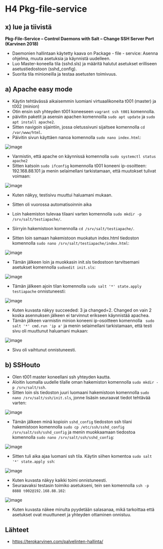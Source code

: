 # H4 Pkg-file-service
## x) lue ja tiivistä
**Pkg-File-Service – Control Daemons with Salt – Change SSH Server Port (Karvinen 2018)**
* Daemonien hallintaan käytetty kaava on Package - file - service: Asenna ohjelma, muuta asetuksia ja käynnistä uudelleen.
* Luo Master-koneella tila (sshd.sls) ja määritä halutut asetukset erilliseen asetustiedostoon (sshd_config).
* Suorita tila minioneilla ja testaa asetusten toimivuus.

## a) Apache easy mode
* Käytin tehtävässä aikaisemmin luomiani virtuaalikoneita t001 (master) ja t002 (minion)
* Otin ensin ssh yhteyden t001 koneeseen `vagrant ssh t001` komennolla.
* päivitin paketit ja asensin apachen komennoilla `sudo apt update` ja `sudo apt install apache2`.
* Sitten navigoin sijaintiin, jossa oletussivuni sijaitsee komennolla `cd /var/www/html`.
* Päivitin sivun käyttäen nanoa komennolla `sudo nano index.html`:

![image](https://github.com/user-attachments/assets/6fae3ff5-b738-4148-b770-4d76fe1efbfc)

* Varmistin, että apache on käynnissä komennolla `sudo systemctl status apache2`
* Sitten katsoin `sudo ifconfig` komennolla t001 koneeni ip-osoitteen: 192.168.88.101 ja menin selaimellani tarkistamaan, että muutokset tulivat voimaan: 

![image](https://github.com/user-attachments/assets/cab23b8c-a8a2-429d-8a9d-249cc2400aaf)
* Kuten näkyy, testisivu muuttui haluamani mukaan.

* Sitten oli vuorossa automatisoinnin aika
* Loin hakemiston tulevaa tilaani varten komennolla `sudo mkdir -p /srv/salt/testiapache/`.
* Siirryin hakemistoon komennolla `cd /srv/salt/testiapache/`.
* Sitten loin samaan hakemistoon muokatun index.html tiedoston komennolla `sudo nano /srv/salt/testiapache/index.html`:

![image](https://github.com/user-attachments/assets/4e66b034-1808-4ee5-a046-6c84604ca99a)
* Tämän jälkeen loin ja muokkasin init.sls tiedostoon tarvitsemani asetukset komennolla `sudoedit init.sls`:

![image](https://github.com/user-attachments/assets/a408f23c-2c3b-4e81-8414-bae1585f8af3)

* Tämän jälkeen ajoin tilan komennolla `sudo salt '*' state.apply testiapache` onnistuneesti:

![image](https://github.com/user-attachments/assets/74129525-fc7b-402f-93fb-d6a53d9866fd)
* Kuten kuvasta näkyy succeeded: 3 ja changed=2. Changed on vain 2 koska asennuksen jälkeen ei tarvinnut erikseen käynnistää apachea.
* Tämän jälkeen varmistin minion koneeni ip-osoitteen komennolla ` sudo salt '*' cmd.run 'ip a'` ja menin selaimellani tarkistamaan, että testi sivu oli muuttunut haluamani mukaan: 

![image](https://github.com/user-attachments/assets/012313f9-fde5-4af1-97a0-d11d446ee234)
* Sivu oli vaihtunut onnistuneesti.

## b) SSHouto

* Olen t001 master koneellani ssh yhteyden kautta.
* Aloitin luomalla uudelle tilalle oman hakemiston komennolla `sudo mkdir -p /srv/salt/ssh`.
* Sitten loin sls tiedoston juuri luomaani hakemistoon komennolla `sudo nano /srv/salt/ssh/init.sls`, jonne lisäsin seuraavat tiedot tehtävää varten:

![image](https://github.com/user-attachments/assets/94904021-7a6c-42bf-886f-481ff45b203d)
* Tämän jälkeen minä kopioin `sshd_config` tiedoston ssh tilani hakemistoon komennolla `sudo cp /etc/ssh/sshd_config /srv/salt/ssh/sshd_config` ja menin muokkaamaan tiedostoa komennolla `sudo nano /srv/salt/ssh/sshd_config`:

![image](https://github.com/user-attachments/assets/7c25deab-5563-40c4-9127-2b860f2972f4)
* Sitten tuli aika ajaa luomani ssh tila. Käytin siihen komentoa `sudo salt '*' state.apply ssh`:

![image](https://github.com/user-attachments/assets/f026d2cf-cef9-41cf-b83c-95366892446a)
* Kuten kuvasta näkyy kaikki toimi onnistuneesti.
* Seuraavaksi testasin toimiko asetukseni, tein sen komennolla `ssh -p 8888 t002@192.168.88.102`:

![image](https://github.com/user-attachments/assets/36a34b7f-93b7-407a-ba76-196559c70fc0)
* Kuten kuvasta näkee minulta pyydetään salasanaa, mikä tarkoittaa että asetukset ovat muuttuneet ja yhteyden ottaminen onnistuu.

## Lähteet

* https://terokarvinen.com/palvelinten-hallinta/
